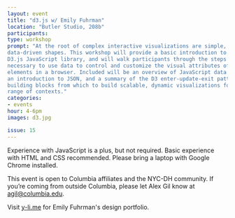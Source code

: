 ```yaml
---
layout: event
title: "d3.js w/ Emily Fuhrman"
location: "Butler Studio, 208b"
participants:
type: workshop
prompt: "At the root of complex interactive visualizations are simple,
data-driven shapes. This workshop will provide a basic introduction to the
D3.js JavaScript library, and will walk participants through the steps
necessary to use data to control and customize the visual attributes of
elements in a browser. Included will be an overview of JavaScript data types,
an introduction to JSON, and a summary of the D3 enter-update-exit pattern: the
building blocks from which to build scalable, dynamic visualizations for a
range of contexts."
categories:
- events
hour: 4-6pm
images: d3.jpg

issue: 15
---
```


Experience with JavaScript is a plus, but not required. Basic experience with
HTML and CSS recommended. Please bring a laptop with Google Chrome installed.

This event is open to Columbia affiliates and the NYC-DH community. If you’re
coming from outside Columbia, please let Alex Gil know at agil@columbia.edu.

Visit [y-li.me](http://y-li.me/) for Emily Fuhrman's design portfolio.
